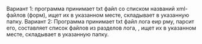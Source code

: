 Вариант 1: программа принимает txt файл со списком названий xml-файлов (форм), ищет их в указанном месте, складывает в указанную папку.
Вариант 2: Программа принимает txt файл лога еир рму, парсит его, составляет список файлов из разделов лога, , ищет их в указанном месте, складывает в указанную папку.